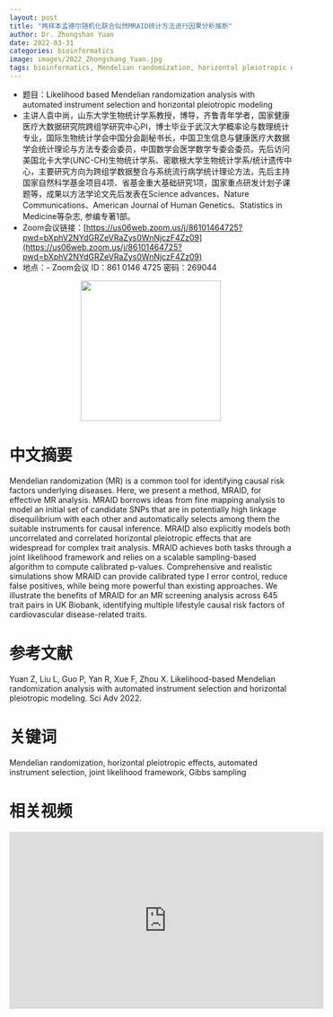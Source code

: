 ```yaml
---
layout: post
title: "两样本孟德尔随机化联合似然MRAID统计方法进行因果分析推断"
author: Dr. Zhongshan Yuan
date: 2022-03-31
categories: bioinformatics
image: images/2022_Zhongshang_Yuan.jpg
tags: bioinformatics, Mendelian randomization, horizontal pleiotropic effects, automated instrument selection, joint likelihood framework, Gibbs sampling
---
```


- 题目：Likelihood based Mendelian randomization analysis with automated instrument selection and horizontal pleiotropic modeling
- 主讲人袁中尚，山东大学生物统计学系教授，博导，齐鲁青年学者，国家健康医疗大数据研究院跨组学研究中心PI，博士毕业于武汉大学概率论与数理统计专业，国际生物统计学会中国分会副秘书长，中国卫生信息与健康医疗大数据学会统计理论与方法专委会委员，中国数学会医学数学专委会委员。先后访问美国北卡大学(UNC-CH)生物统计学系、密歇根大学生物统计学系/统计遗传中心，主要研究方向为跨组学数据整合与系统流行病学统计理论方法，先后主持国家自然科学基金项目4项、省基金重大基础研究1项，国家重点研发计划子课题等，成果以方法学论文先后发表在Science advances、Nature Communications、American Journal of Human Genetics、Statistics in Medicine等杂志, 参编专著1部。
- Zoom会议链接：[https://us06web.zoom.us/j/86101464725?pwd=bXphV2NYdGRZeVRaZys0WnNjczF4Zz09](https://us06web.zoom.us/j/86101464725?pwd=bXphV2NYdGRZeVRaZys0WnNjczF4Zz09)
- 地点：- Zoom会议 ID：861 0146 4725 密码：269044

<div align="center">
<img src="https://github.com/Ai2healthcare/Ai2healthcare.github.io/blob/main/images/2022_Zhongshang_Yuan.jpg?raw=true" height=250>
</div>

# 中文摘要
Mendelian randomization (MR) is a common tool for identifying causal risk factors underlying diseases. Here, we present a method, MRAID, for effective MR analysis. MRAID borrows ideas from fine mapping analysis to model an initial set of candidate SNPs that are in potentially high linkage disequilibrium with each other and automatically selects among them the suitable instruments for causal inference. MRAID also explicitly models both uncorrelated and correlated horizontal pleiotropic effects that are widespread for complex trait analysis. MRAID achieves both tasks through a joint likelihood framework and relies on a scalable sampling-based algorithm to compute calibrated p-values. Comprehensive and realistic simulations show MRAID can provide calibrated type I error control, reduce false positives, while being more powerful than existing approaches. We illustrate the benefits of MRAID for an MR screening analysis across 645 trait pairs in UK Biobank, identifying multiple lifestyle causal risk factors of cardiovascular disease-related traits.

# 参考文献
Yuan Z, Liu L, Guo P, Yan R, Xue F, Zhou X. Likelihood-based Mendelian randomization analysis with automated instrument selection and horizontal pleiotropic modeling. Sci Adv 2022.

# 关键词
Mendelian randomization, horizontal pleiotropic effects, automated instrument selection, joint likelihood framework, Gibbs sampling

# 相关视频

<p align="center">
<iframe width="560" height="315" src="https://www.youtube.com/embed/pc3uQz06gO8" title="YouTube video player" frameborder="0" allow="accelerometer; autoplay; clipboard-write; encrypted-media; gyroscope; picture-in-picture" allowfullscreen></iframe>
</p>



